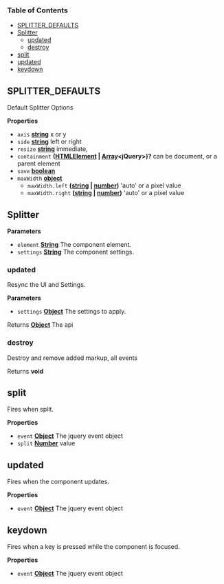 <!-- Generated by documentation.js. Update this documentation by updating the source code. -->

### Table of Contents

-   [SPLITTER_DEFAULTS](#splitter_defaults)
-   [Splitter](#splitter)
    -   [updated](#updated)
    -   [destroy](#destroy)
-   [split](#split)
-   [updated](#updated-1)
-   [keydown](#keydown)

## SPLITTER_DEFAULTS

Default Splitter Options

**Properties**

-   `axis` **[string](https://developer.mozilla.org/docs/Web/JavaScript/Reference/Global_Objects/String)** x or y
-   `side` **[string](https://developer.mozilla.org/docs/Web/JavaScript/Reference/Global_Objects/String)** left or right
-   `resize` **[string](https://developer.mozilla.org/docs/Web/JavaScript/Reference/Global_Objects/String)** immediate,
-   `containment` **([HTMLElement](https://developer.mozilla.org/docs/Web/HTML/Element) \| [Array](https://developer.mozilla.org/docs/Web/JavaScript/Reference/Global_Objects/Array)&lt;jQuery>)?** can be document, or a parent element
-   `save` **[boolean](https://developer.mozilla.org/docs/Web/JavaScript/Reference/Global_Objects/Boolean)** 
-   `maxWidth` **[object](https://developer.mozilla.org/docs/Web/JavaScript/Reference/Global_Objects/Object)** 
    -   `maxWidth.left` **([string](https://developer.mozilla.org/docs/Web/JavaScript/Reference/Global_Objects/String) \| [number](https://developer.mozilla.org/docs/Web/JavaScript/Reference/Global_Objects/Number))** 'auto' or a pixel value
    -   `maxWidth.right` **([string](https://developer.mozilla.org/docs/Web/JavaScript/Reference/Global_Objects/String) \| [number](https://developer.mozilla.org/docs/Web/JavaScript/Reference/Global_Objects/Number))** 'auto' or a pixel value

## Splitter

**Parameters**

-   `element` **[String](https://developer.mozilla.org/docs/Web/JavaScript/Reference/Global_Objects/String)** The component element.
-   `settings` **[String](https://developer.mozilla.org/docs/Web/JavaScript/Reference/Global_Objects/String)** The component settings.

### updated

Resync the UI and Settings.

**Parameters**

-   `settings` **[Object](https://developer.mozilla.org/docs/Web/JavaScript/Reference/Global_Objects/Object)** The settings to apply.

Returns **[Object](https://developer.mozilla.org/docs/Web/JavaScript/Reference/Global_Objects/Object)** The api

### destroy

Destroy and remove added markup, all events

Returns **void** 

## split

Fires when split.

**Properties**

-   `event` **[Object](https://developer.mozilla.org/docs/Web/JavaScript/Reference/Global_Objects/Object)** The jquery event object
-   `split` **[Number](https://developer.mozilla.org/docs/Web/JavaScript/Reference/Global_Objects/Number)** value

## updated

Fires when the component updates.

**Properties**

-   `event` **[Object](https://developer.mozilla.org/docs/Web/JavaScript/Reference/Global_Objects/Object)** The jquery event object

## keydown

Fires when a key is pressed while the component is focused.

**Properties**

-   `event` **[Object](https://developer.mozilla.org/docs/Web/JavaScript/Reference/Global_Objects/Object)** The jquery event object
